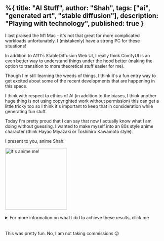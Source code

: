 %{
title: "AI Stuff",
author: "Shah",
tags: ["ai", "generated art", "stable diffusion"],
description: "Playing with technology",
published: true
}
---
I last praised the M1 Mac - it's not that great for more complicated workloads unfortunately. I (mistakenly) have a strong PC for these situations! 

In addition to A111's StableDiffusion Web UI, I really think ComfyUI is an even better way to understand things under the hood better (making the option to transition to more theoretical stuff easier for me).

Though I'm still learning the weeds of things, I think it's a fun entry way to get excited about some of the recent developments that are happening in this space.

I think with respect to ethics of AI (in addition to the biases, I think another huge thing is not using copyrighted work without permission) this can get a little tricky too so I think it's important to keep that in consideration while generating fun stuff.

Today I'm pretty proud that I can say that now I actually know what I am doing without guessing. I wanted to make myself into an 80s style anime character (think Hayao Miyazaki or Toshihiro Kawamoto style). 

I present to you, anime Shah:

<img src="../images/02-27-ai/00025-1889137108_clean.png" alt="It's anime me!" style="width:200px;"/>
<br>
<br>

<details style="none;">
  <summary> For more information on what I did to achieve these results, click me</summary>

So how did I do this? I first used a prompt (positive and negative) to just generate a regular picture using an anime style checkpoint. You can get checkpoints from HuggingFace. Started with a blank image (i.e txt2img) then continued using previous outputs to generate what I want.
<br>
<br>
After some configuration I got this:
<br>
<br>
<img src="../images/02-27-ai/00005-2479005339.png" alt="This is apparently what an Indian man looks like according to AI!" style="width:200px;"/>
<br>
<br>
OK cool. How can I make this look more like me?
<br>
<br>
I used https://github.com/Gourieff/sd-webui-reactor which was pretty hilarious but, helped to achieve my results:
<br>
<br>
<img src="../images/02-27-ai/00007-2479005339.png" alt="This is horrifying!" style="width:200px;"/>
<br>
<br>
After this, I applied a denoise of values < 0.5, so that it would weigh this source image and slowly changed sampling steps until I got the result I shared above.
</details>
<br>
<br>
This was pretty fun. No, I am not taking commissions 😛


